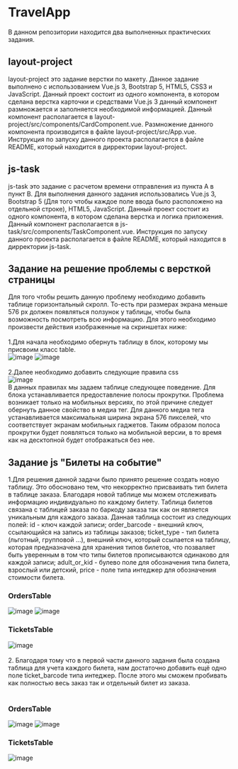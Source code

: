 # TravelApp
В данном репозитории находится два выполненных практических задания.<br/>
## layout-project
layout-project это задание верстки по макету. Данное задание выполнено с использованием Vue.js 3, Bootstrap 5, HTML5, CSS3 и JavaScript. Данный проект состоит из одного компонента, в котором сделана верстка карточки и средствами Vue.js 3 данный компонент размножается и заполняется необходимой информацией. Данный компонент располагается в layout-project/src/components/CardComponent.vue. Размножение данного компонента производится в файле layout-project/src/App.vue. Инструкция по запуску данного проекта располагается в файле README, который находится в дирректории layout-project.<br/>
## js-task
js-task это задание с расчетом времени отправления из пункта А в пункт B. Для выполнения данного задания использовались Vue.js 3, Bootstrap 5 (Для того чтобы каждое поле ввода было расположено на отдельной строке), HTML5, JavaScript. Данный проект состоит из одного компонента, в котором сделана верстка и логика приложения. Данный компонент располагается в js-task/src/components/TaskComponent.vue. Инструкция по запуску данного проекта располагается в файле README, который находится в дирректории js-task.
## Задание на решение проблемы с версткой страницы
Для того чтобы решить данную проблему необходимо добавить таблице горизонтальный скролл. То-есть при размерах экрана меньше 576 px должен появляться ползунок у таблицы, чтобы была возможность посмотреть всю информацию. Для этого необходимо произвести действия изображенные на скриншетах ниже:<br/><br/>
1.Для начала необходимо обернуть таблицу в блок, которому мы присвоим класс table.<br/>
![image](https://user-images.githubusercontent.com/81620056/196059924-3ec65d74-9a85-4bb4-a1d9-9a50d0f9dadc.png)
![image](https://user-images.githubusercontent.com/81620056/196059970-8c68ee88-5947-4af9-a890-c2d0677b4e91.png) <br/> <br/>
2.Далее необходимо добавить следующие правила css<br/>
![image](https://user-images.githubusercontent.com/81620056/196060807-c136583c-4493-46d5-815b-3a594195610c.png) <br/>
В данных правилах мы задаем таблице следующее поведение. Для блока устанавливается предоставление полосы прокрутки. Проблема возникает только на мобильных версиях, по этой причине следует обернуть данное свойство в медиа тег. Для данного медиа тега устанавливается максимальная ширина экрана 576 пикселей, что соответствует экранам мобильных гаджетов. Таким образом полоса прокрутки будет появляться только на мобильной версии, в то время как на десктопной будет отображаться без нее.<br/>
## Задание js "Билеты на событие"
1.Для решения данной задачи было принято решение создать новую таблицу. Это обосновано тем, что некорректно присваивать тип билета в таблице заказа. Благодаря новой таблице мы можем отслеживать информацию индивидуально по каждому билету. Таблица билетов связана с таблицей заказа по баркоду заказа так как он является уникальным для каждого заказа. Данная таблица состоит из следующих полей: id - ключ каждой записи; order_barcode - внешний ключ, ссылающийся на запись из таблицы заказов; ticket_type - тип билета (льготный, групповой ...), внешний ключ, который ссылается на таблицу, которая предназначена для хранения типов билетов, что позваляет быть уверенным в том что типы билетов прописываются одинаково для каждой записи; adult_or_kid - булево поле для обозначения типа билета, взрослый или детский, price - поле типа интеджер для обозначения стоимости билета.
<br/>
### OrdersTable
![image](https://user-images.githubusercontent.com/81620056/196063398-890dd8bd-467c-49e0-a26e-55a6f15bb313.png)
![image](https://user-images.githubusercontent.com/81620056/196063419-86fb4c76-d004-45d1-97b0-13b74a7c0aa6.png)
<br/>
### TicketsTable
![image](https://user-images.githubusercontent.com/81620056/196062776-81894264-4423-4775-97a8-f2caea9f6875.png)
<br/> <br/>
2. Благодаря тому что в первой части данного задания была создана таблица для учета каждого билета, нам достаточно добавить ещё одно поле ticket_barcode типа интеджер. После этого мы сможем пробивать как полностью весь заказ так и отдельный билет из заказа.<br/>
<br/>
### OrdersTable
![image](https://user-images.githubusercontent.com/81620056/196063404-6c78d315-5995-424e-be0f-6b4497ea998a.png)
![image](https://user-images.githubusercontent.com/81620056/196063415-fe9230b6-62ce-42a5-bd6a-17ba841ead5f.png)
<br/>
### TicketsTable
![image](https://user-images.githubusercontent.com/81620056/196063100-4f1e78d2-84d2-454a-8834-2c3517e05c20.png)
